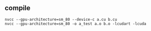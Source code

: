 

## compile
```
nvcc --gpu-architecture=sm_80 --device-c a.cu b.cu
nvcc --gpu-architecture=sm_80 -o a_test a.o b.o -lcudart -lcuda
```
